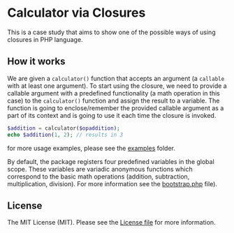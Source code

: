 # Calculator via Closures

This is a case study that aims to show one of the possible ways of using closures in PHP language.
 

## How it works
 
We are given a `calculator()` function that accepts an argument (a `callable` with at least one argument). To start
using the closure, we need to provide a callable argument with a predefined functionality (a math operation in this
case) to the `calculator()` function and assign the result to a variable. The function is going to enclose/remember
the provided callable argument as a part of its context and is going to use it each time the closure is invoked.

```php
$addition = calculator($opaddition);
echo $addition(1, 2); // results in 3
```
for more usage examples, please see the [examples](examples/) folder.

By default, the package registers four predefined variables in the global scope. These variables are variadic anonymous
functions which correspond to the basic math operations (addition, subtraction, multiplication, division). For more
information see the [bootstrap.php](src/Operations/bootstrap.php) file).


## License

The MIT License (MIT). Please see the [License file](LICENSE.md) for more information.
